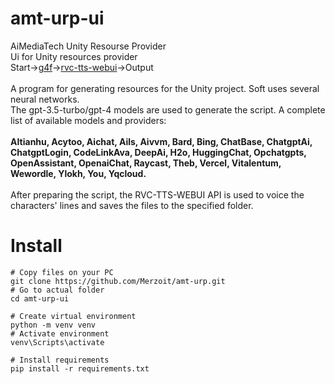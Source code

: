 # amt-urp-ui
AiMediaTech Unity Resourse Provider<br>
Ui for Unity resources provider<br>
Start-><a href="https://github.com/xtekky/gpt4free">g4f</a>-><a href="https://github.com/litagin02/rvc-tts-webui">rvc-tts-webui</a>->Output<br><br>
A program for generating resources for the Unity project. Soft uses several neural networks.<br> 
The gpt-3.5-turbo/gpt-4 models are used to generate the script. A complete list of available models and providers:<br><br>
<b>
    AItianhu,
    Acytoo,
    Aichat,
    Ails,
    Aivvm,
    Bard,
    Bing,
    ChatBase,
    ChatgptAi,
    ChatgptLogin,
    CodeLinkAva,
    DeepAi,
    H2o,
    HuggingChat,
    Opchatgpts,
    OpenAssistant,
    OpenaiChat,
    Raycast,
    Theb,
    Vercel,
    Vitalentum,
    Wewordle,
    Ylokh,
    You,
    Yqcloud.
</b>
<br><br>
After preparing the script, the RVC-TTS-WEBUI API is used to voice the characters' lines and saves the files to the specified folder.

# Install
```
# Copy files on your PC
git clone https://github.com/Merzoit/amt-urp.git
# Go to actual folder
cd amt-urp-ui

# Create virtual environment
python -m venv venv
# Activate environment
venv\Scripts\activate

# Install requirements
pip install -r requirements.txt
```

